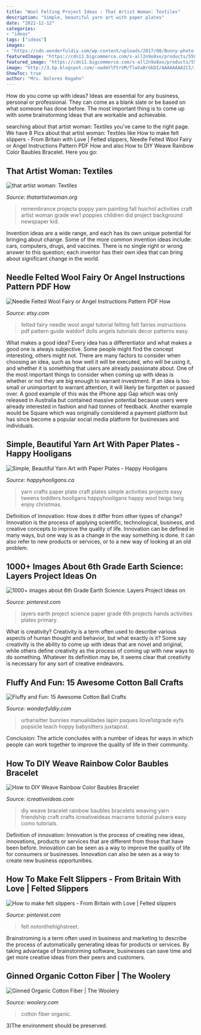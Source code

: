 ```yaml
---
title: "Wool Felting Project Ideas : That Artist Woman: Textiles"
description: "Simple, beautiful yarn art with paper plates"
date: "2022-12-12"
categories:
- "ideas"
tags: ["ideas"]
images:
- "https://cdn.wonderfuldiy.com/wp-content/uploads/2017/08/Bunny-photo-craft.jpg"
featuredImage: "https://cdn11.bigcommerce.com/s-all2n9o8xo/products/55051/images/50636/FA-716__40457.1606830482.500.750.jpg?c=2"
featured_image: "https://cdn11.bigcommerce.com/s-all2n9o8xo/products/55051/images/50636/FA-716__40457.1606830482.500.750.jpg?c=2"
image: "http://3.bp.blogspot.com/-owdmYlFtrVM/TlwVaBrGkDI/AAAAAAAAICI/iOyRuJXW8Sk/s1600/poppyhuchiolbartelnov09189.jpg"
ShowToc: true
author: "Mrs. Dolores Rogahn"
---
```



How do you come up with ideas?
Ideas are essential for any business, personal or professional. They can come as a blank slate or be based on what someone has done before. The most important thing is to come up with some brainstorming ideas that are workable and achievable.

	

		
searching about that artist woman: Textiles you've came to the right page. We have 8 Pics about that artist woman: Textiles like How to make felt slippers - From Britain with Love | Felted slippers, Needle Felted Wool Fairy or Angel Instructions Pattern PDF How and also How to DIY Weave Rainbow Color Baubles Bracelet. Here you go:
		
    
## That Artist Woman: Textiles

<img loading=lazy src="http://3.bp.blogspot.com/-owdmYlFtrVM/TlwVaBrGkDI/AAAAAAAAICI/iOyRuJXW8Sk/s1600/poppyhuchiolbartelnov09189.jpg" onerror="this.onerror=null;this.src='https://tse4.mm.bing.net/th?id=OIP.mMetKeCPfsGu0WxCW2DXRQHaKM&amp;pid=15.1';" alt="that artist woman: Textiles">

_Source: thatartistwoman.org_

>remembrance projects poppy yarn painting fall huichol activities craft artist woman grade ww1 poppies children did project background newspaper kid. 

	

Invention ideas are a wide range, and each has its own unique potential for bringing about change. Some of the more common invention ideas include: cars, computers, drugs, and vaccines. There is no single right or wrong answer to this question; each inventor has their own idea that can bring about significant change in the world.

    
## Needle Felted Wool Fairy Or Angel Instructions Pattern PDF How

<img loading=lazy src="https://img1.etsystatic.com/000/0/5899006/il_570xN.246184831.jpg" onerror="this.onerror=null;this.src='https://tse1.mm.bing.net/th?id=OIP.vbU7BpemHmre1KcAcLoFxAHaHm&amp;pid=15.1';" alt="Needle Felted Wool Fairy or Angel Instructions Pattern PDF How">

_Source: etsy.com_

>felted fairy needle wool angel tutorial felting felt fairies instructions pdf pattern guide waldorf dolls angels tutorials decor patterns easy. 

	

What makes a good idea?
Every idea has a differentiator and what makes a good one is always subjective. Some people might find the concept interesting, others might not. There are many factors to consider when choosing an idea, such as how well it will be executed, who will be using it, and whether it is something that users are already passionate about. 
One of the most important things to consider when coming up with ideas is whether or not they are big enough to warrant investment. If an idea is too small or unimportant to warrant attention, it will likely be forgotten or passed over. A good example of this was the iPhone app Gap which was only released in Australia but contained massive potential because users were already interested in fashion and had tonnes of feedback. Another example would be Square which was originally considered a payment platform but has since become a popular social media platform for businesses and individuals.

    
## Simple, Beautiful Yarn Art With Paper Plates - Happy Hooligans

<img loading=lazy src="https://happyhooligans.ca/wp-content/uploads/2015/10/Paper-Plate-Yarn-Art-Happy-Hooligans-.jpg" onerror="this.onerror=null;this.src='https://tse3.mm.bing.net/th?id=OIP.EEoQCtcLq4XeXOihs9j1sgAAAA&amp;pid=15.1';" alt="Simple, Beautiful Yarn Art with Paper Plates - Happy Hooligans">

_Source: happyhooligans.ca_

>yarn crafts paper plate craft plates simple activities projects easy tweens toddlers hooligans happyhooligans happy wool twigs twig enjoy christmas. 

	

Definition of Innovation: How does it differ from other types of change?
Innovation is the process of applying scientific, technological, business, and creative concepts to improve the quality of life. Innovation can be defined in many ways, but one way is as a change in the way something is done. It can also refer to new products or services, or to a new way of looking at an old problem.

    
## 1000+ Images About 6th Grade Earth Science: Layers Project Ideas On

<img loading=lazy src="https://s-media-cache-ak0.pinimg.com/736x/e2/14/1f/e2141fc34d2fecd1b93089348b73c265.jpg" onerror="this.onerror=null;this.src='https://tse4.mm.bing.net/th?id=OIP.zcBvjxPNPj4yDnDM6jdI2AHaJ4&amp;pid=15.1';" alt="1000+ images about 6th Grade Earth Science: Layers Project Ideas on">

_Source: pinterest.com_

>layers earth project science paper grade 6th projects hands activities plates primary. 

	

What is creativity?
Creativity is a term often used to describe various aspects of human thought and behavior, but what exactly is it? Some say creativity is the ability to come up with ideas that are novel and original, while others define creativity as the process of coming up with new ways to do something. Whatever its definition may be, it seems clear that creativity is necessary for any sort of creative endeavors.

    
## Fluffy And Fun: 15 Awesome Cotton Ball Crafts

<img loading=lazy src="https://cdn.wonderfuldiy.com/wp-content/uploads/2017/08/Bunny-photo-craft.jpg" onerror="this.onerror=null;this.src='https://tse1.mm.bing.net/th?id=OIP.50s_NofXEJbGumMhIfvA4wHaJ4&amp;pid=15.1';" alt="Fluffy and Fun: 15 Awesome Cotton Ball Crafts">

_Source: wonderfuldiy.com_

>urbansitter bunnies manualidades lapin paques ilove1stgrade eyfs popsicle teach hoppy babysitters juxtapost. 

	

Conclusion:
The article concludes with a number of ideas for ways in which people can work together to improve the quality of life in their community.

    
## How To DIY Weave Rainbow Color Baubles Bracelet

<img loading=lazy src="http://www.icreativeideas.com/wp-content/uploads/2014/05/How-to-DIY-Weave-Rainbow-Color-Baubles-thumb.jpg" onerror="this.onerror=null;this.src='https://tse2.mm.bing.net/th?id=OIP.tF1cIFsD-3FSkoR4bUEJRAHaHa&amp;pid=15.1';" alt="How to DIY Weave Rainbow Color Baubles Bracelet">

_Source: icreativeideas.com_

>diy weave bracelet rainbow baubles bracelets weaving yarn friendship craft crafts icreativeideas macrame tutorial pulsera easy como tutorials. 

	

Definition of innovation:
Innovation is the process of creating new ideas, innovations, products or services that are different from those that have been before. Innovation can be seen as a way to improve the quality of life for consumers or businesses. Innovation can also be seen as a way to create new business opportunities.

    
## How To Make Felt Slippers - From Britain With Love | Felted Slippers

<img loading=lazy src="https://i.pinimg.com/736x/84/fe/8e/84fe8e86bc87e311b4cb0c0d156b0ef1.jpg" onerror="this.onerror=null;this.src='https://tse1.mm.bing.net/th?id=OIP.OzTKiEEU4yxwJil578EZ_wHaHa&amp;pid=15.1';" alt="How to make felt slippers - From Britain with Love | Felted slippers">

_Source: pinterest.com_

>felt notonthehighstreet. 

	

Brainstroming is a term often used in business and marketing to describe the process of automatically generating ideas for products or services. By taking advantage of brainstorming software, businesses can save time and get more creative ideas from their peers and customers.

    
## Ginned Organic Cotton Fiber | The Woolery

<img loading=lazy src="https://cdn11.bigcommerce.com/s-all2n9o8xo/products/55051/images/50636/FA-716__40457.1606830482.500.750.jpg?c=2" onerror="this.onerror=null;this.src='https://tse2.mm.bing.net/th?id=OIP.FEdienWmpxOlMPtNkxrviQHaHa&amp;pid=15.1';" alt="Ginned Organic Cotton Fiber | The Woolery">

_Source: woolery.com_

>cotton fiber organic. 

	

3)The environment should be preserved. 

